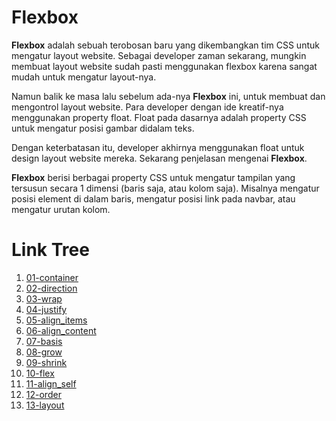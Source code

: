 # Flexbox

**Flexbox** adalah sebuah terobosan baru yang dikembangkan tim CSS untuk mengatur layout website. Sebagai developer zaman sekarang, mungkin membuat layout website sudah pasti menggunakan flexbox karena sangat mudah untuk mengatur layout-nya.

Namun balik ke masa lalu sebelum ada-nya **Flexbox** ini, untuk membuat dan mengontrol layout website. Para developer dengan ide kreatif-nya menggunakan property float. Float pada dasarnya adalah property CSS untuk mengatur posisi gambar didalam teks.

Dengan keterbatasan itu, developer akhirnya menggunakan float untuk design layout website mereka. Sekarang penjelasan mengenai **Flexbox**.

**Flexbox** berisi berbagai property CSS untuk mengatur tampilan yang tersusun secara 1 dimensi (baris saja, atau kolom saja). Misalnya mengatur posisi element di dalam baris, mengatur posisi link pada navbar, atau mengatur urutan kolom.

# Link Tree

1. [01-container](https://github.com/naidra68/belajar-css/tree/main/02-css/14-flexbox/01-container)
2. [02-direction](https://github.com/naidra68/belajar-css/tree/main/02-css/14-flexbox/02-direction)
3. [03-wrap](https://github.com/naidra68/belajar-css/tree/main/02-css/14-flexbox/03-wrap)
4. [04-justify](https://github.com/naidra68/belajar-css/tree/main/02-css/14-flexbox/04-justify)
5. [05-align_items](https://github.com/naidra68/belajar-css/tree/main/02-css/14-flexbox/05-align_items)
6. [06-align_content](https://github.com/naidra68/belajar-css/tree/main/02-css/14-flexbox/06-align_content)
7. [07-basis](https://github.com/naidra68/belajar-css/tree/main/02-css/14-flexbox/07-basis)
8. [08-grow](https://github.com/naidra68/belajar-css/tree/main/02-css/14-flexbox/08-grow)
9. [09-shrink](https://github.com/naidra68/belajar-css/tree/main/02-css/14-flexbox/09-shrink)
10. [10-flex](https://github.com/naidra68/belajar-css/tree/main/02-css/14-flexbox/10-flex)
11. [11-align_self](https://github.com/naidra68/belajar-css/tree/main/02-css/14-flexbox/11-align_self)
12. [12-order](https://github.com/naidra68/belajar-css/tree/main/02-css/14-flexbox/12-order)
13. [13-layout](https://github.com/naidra68/belajar-css/tree/main/02-css/14-flexbox/13-layout)